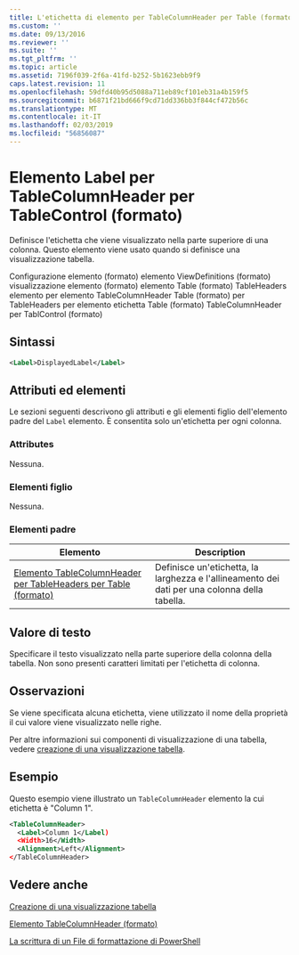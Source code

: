 ```yaml
---
title: L'etichetta di elemento per TableColumnHeader per Table (formato) | Microsoft Docs
ms.custom: ''
ms.date: 09/13/2016
ms.reviewer: ''
ms.suite: ''
ms.tgt_pltfrm: ''
ms.topic: article
ms.assetid: 7196f039-2f6a-41fd-b252-5b1623ebb9f9
caps.latest.revision: 11
ms.openlocfilehash: 59dfd40b95d5088a711eb89cf101eb31a4b159f5
ms.sourcegitcommit: b6871f21bd666f9cd71dd336bb3f844cf472b56c
ms.translationtype: MT
ms.contentlocale: it-IT
ms.lasthandoff: 02/03/2019
ms.locfileid: "56856087"
---
```

# <a name="label-element-for-tablecolumnheader-for-tablecontrol-format"></a>Elemento Label per TableColumnHeader per TableControl (formato)

Definisce l'etichetta che viene visualizzato nella parte superiore di una colonna. Questo elemento viene usato quando si definisce una visualizzazione tabella.

Configurazione elemento (formato) elemento ViewDefinitions (formato) visualizzazione elemento (formato) elemento Table (formato) TableHeaders elemento per elemento TableColumnHeader Table (formato) per TableHeaders per elemento etichetta Table (formato) TableColumnHeader per TablControl (formato)

## <a name="syntax"></a>Sintassi

```xml
<Label>DisplayedLabel</Label>

```

## <a name="attributes-and-elements"></a>Attributi ed elementi

Le sezioni seguenti descrivono gli attributi e gli elementi figlio dell'elemento padre del `Label` elemento. È consentita solo un'etichetta per ogni colonna.

### <a name="attributes"></a>Attributes

Nessuna.

### <a name="child-elements"></a>Elementi figlio

Nessuna.

### <a name="parent-elements"></a>Elementi padre

|Elemento|Description|
|-------------|-----------------|
|[Elemento TableColumnHeader per TableHeaders per Table (formato)](./tablecolumnheader-element-format.md)|Definisce un'etichetta, la larghezza e l'allineamento dei dati per una colonna della tabella.|

## <a name="text-value"></a>Valore di testo

Specificare il testo visualizzato nella parte superiore della colonna della tabella. Non sono presenti caratteri limitati per l'etichetta di colonna.

## <a name="remarks"></a>Osservazioni

Se viene specificata alcuna etichetta, viene utilizzato il nome della proprietà il cui valore viene visualizzato nelle righe.

Per altre informazioni sui componenti di visualizzazione di una tabella, vedere [creazione di una visualizzazione tabella](./creating-a-table-view.md).

## <a name="example"></a>Esempio

Questo esempio viene illustrato un `TableColumnHeader` elemento la cui etichetta è "Column 1".

```xml
<TableColumnHeader>
  <Label>Column 1</Label)
  <Width>16</Width>
  <Alignment>Left</Alignment>
</TableColumnHeader>
```

## <a name="see-also"></a>Vedere anche

[Creazione di una visualizzazione tabella](./creating-a-table-view.md)

[Elemento TableColumnHeader (formato)](./tablecolumnheader-element-format.md)

[La scrittura di un File di formattazione di PowerShell](./writing-a-powershell-formatting-file.md)
